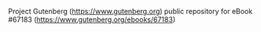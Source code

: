 Project Gutenberg (https://www.gutenberg.org) public repository for
eBook #67183 (https://www.gutenberg.org/ebooks/67183)

